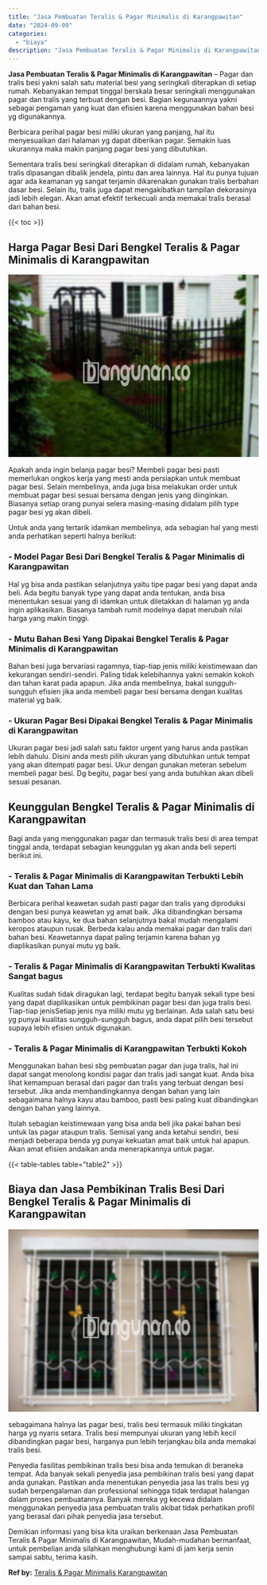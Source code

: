 ```yaml
---
title: "Jasa Pembuatan Teralis & Pagar Minimalis di Karangpawitan"
date: "2024-09-09"
categories: 
  - "biaya"
description: "Jasa Pembuatan Teralis & Pagar Minimalis di Karangpawitan. Demikian informasi yang bisa kita uraikan berkenaan Jasa Pembuatan Teralis & Pagar Minimalis di Ka..."
---
```


**Jasa Pembuatan Teralis & Pagar Minimalis di Karangpawitan** – Pagar dan tralis besi yakni salah satu material besi yang seringkali diterapkan di setiap rumah. Kebanyakan tempat tinggal berskala besar seringkali menggunakan pagar dan tralis yang terbuat dengan besi. Bagian kegunaannya yakni sebagai pengaman yang kuat dan efisien karena menggunakan bahan besi yg digunakannya.

Berbicara perihal pagar besi miliki ukuran yang panjang, hal itu menyesuaikan dari halaman yg dapat diberikan pagar. Semakin luas ukurannya maka makin panjang pagar besi yang dibutuhkan.

Sementara tralis besi seringkali diterapkan di didalam rumah, kebanyakan tralis dipasangan dibalik jendela, pintu dan area lainnya. Hal itu punya tujuan agar ada keamanan yg sangat terjamin dikarenakan gunakan tralis berbahan dasar besi. Selain itu, tralis juga dapat mengakibatkan tampilan dekorasinya jadi lebih elegan. Akan amat efektif terkecuali anda memakai tralis berasal dari bahan besi.

{{< toc >}}

## Harga Pagar Besi Dari Bengkel Teralis & Pagar Minimalis di Karangpawitan

![Jasa Pembuatan Teralis & Pagar Minimalis di Karangpawitan](/images/pagar-minimalis-murah-43.png)

Apakah anda ingin belanja pagar besi? Membeli pagar besi pasti memerlukan ongkos kerja yang mesti anda persiapkan untuk membuat pagar besi. Selain membelinya, anda juga bisa melakukan order untuk membuat pagar besi sesuai bersama dengan jenis yang diinginkan. Biasanya setiap orang punyai selera masing-masing didalam pilih type pagar besi yg akan dibeli.

Untuk anda yang tertarik idamkan membelinya, ada sebagian hal yang mesti anda perhatikan seperti halnya berikut:
### \- Model Pagar Besi Dari Bengkel Teralis & Pagar Minimalis di Karangpawitan

Hal yg bisa anda pastikan selanjutnya yaitu tipe pagar besi yang dapat anda beli. Ada begitu banyak type yang dapat anda tentukan, anda bisa menentukan sesuai yang di idamkan untuk diletakkan di halaman yg anda ingin aplikasikan. Biasanya tambah rumit modelnya dapat merubah nilai harga yang makin tinggi.

### \- Mutu Bahan Besi Yang Dipakai Bengkel Teralis & Pagar Minimalis di Karangpawitan

Bahan besi juga bervariasi ragamnya, tiap-tiap jenis miliki keistimewaan dan kekurangan sendiri-sendiri. Paling tidak kelebihannya yakni semakin kokoh dan tahan karat pada apapun. Jika anda membelinya, bakal sungguh-sungguh efisien jika anda membeli pagar besi bersama dengan kualitas material yg baik.

### \- Ukuran Pagar Besi Dipakai Bengkel Teralis & Pagar Minimalis di Karangpawitan

Ukuran pagar besi jadi salah satu faktor urgent yang harus anda pastikan lebih dahulu. Disini anda mesti pilih ukuran yang dibutuhkan untuk tempat yang akan ditempati pagar besi. Ukur dengan gunakan meteran sebelum membeli pagar besi. Dg begitu, pagar besi yang anda butuhkan akan dibeli sesuai pesanan.

## Keunggulan Bengkel Teralis & Pagar Minimalis di Karangpawitan

Bagi anda yang menggunakan pagar dan termasuk tralis besi di area tempat tinggal anda, terdapat sebagian keunggulan yg akan anda beli seperti berikut ini.

### \- Teralis & Pagar Minimalis di Karangpawitan Terbukti Lebih Kuat dan Tahan Lama

Berbicara perihal keawetan sudah pasti pagar dan tralis yang diproduksi dengan besi punya keawetan yg amat baik. Jika dibandingkan bersama bamboo atau kayu, ke dua bahan selanjutnya bakal mudah mengalami keropos ataupun rusak. Berbeda kalau anda memakai pagar dan tralis dari bahan besi. Keawetannya dapat paling terjamin karena bahan yg diaplikasikan punyai mutu yg baik.

### \- Teralis & Pagar Minimalis di Karangpawitan Terbukti Kwalitas Sangat bagus

Kualitas sudah tidak diragukan lagi, terdapat begitu banyak sekali type besi yang dapat diaplikasikan untuk pembikinan pagar besi dan juga tralis besi. Tiap-tiap jenisSetiap jenis nya miliki mutu yg berlainan. Ada salah satu besi yg punyai kualitas sungguh-sungguh bagus, anda dapat pilih besi tersebut supaya lebih efisien untuk digunakan.

### \- Teralis & Pagar Minimalis di Karangpawitan Terbukti Kokoh

Menggunakan bahan besi sbg pembuatan pagar dan juga tralis, hal ini dapat sangat menolong kondisi pagar dan tralis jadi sangat kuat. Anda bisa lihat kemampuan berasal dari pagar dan tralis yang terbuat dengan besi tersebut. Jika anda membandingkannya dengan bahan yang lain sebagaimana halnya kayu atau bamboo, pasti besi paling kuat dibandingkan dengan bahan yang lainnya.

Itulah sebagian keistimewaan yang bisa anda beli jika pakai bahan besi untuk las pagar ataupun tralis. Semisal yang anda ketahui sendiri, besi menjadi beberapa benda yg punyai kekuatan amat baik untuk hal apapun. Akan amat efisien andaikan anda menerapkannya untuk pagar.

{{< table-tables table="table2" >}}

## Biaya dan Jasa Pembikinan Tralis Besi Dari Bengkel Teralis & Pagar Minimalis di Karangpawitan

![Jasa Pembuatan Teralis & Pagar Minimalis di Karangpawitan](/images/teralis-minimalis-murah-07.png)

sebagaimana halnya las pagar besi, tralis besi termasuk miliki tingkatan harga yg nyaris setara. Tralis besi mempunyai ukuran yang lebih kecil dibandingkan pagar besi, harganya pun lebih terjangkau bila anda memakai tralis besi.

Penyedia fasilitas pembikinan tralis besi bisa anda temukan di beraneka tempat. Ada banyak sekali penyedia jasa pembikinan tralis besi yang dapat anda gunakan. Pastikan anda menentukan penyedia jasa las tralis besi yg sudah berpengalaman dan professional sehingga tidak terdapat halangan dalam proses pembuatannya. Banyak mereka yg kecewa didalam menggunakan penyedia jasa pembuatan tralis akibat tidak perhatikan profil yang berasal dari pihak penyedia jasa tersebut.

Demikian informasi yang bisa kita uraikan berkenaan Jasa Pembuatan Teralis & Pagar Minimalis di Karangpawitan, Mudah-mudahan bermanfaat, untuk pembelian anda silahkan menghubungi kami di jam kerja senin sampai sabtu, terima kasih.

**Ref by:** [Teralis & Pagar Minimalis Karangpawitan](https://id.wikipedia.org/wiki/Teralis)
